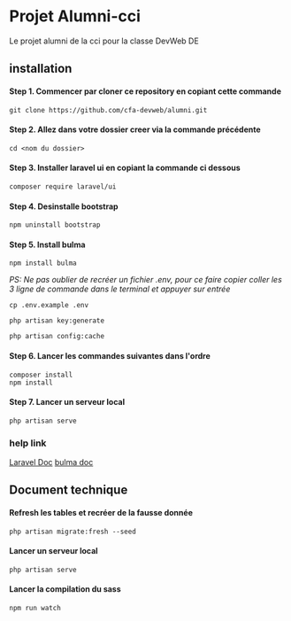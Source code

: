 # Projet Alumni-cci

<p>Le projet alumni de la cci pour la classe DevWeb DE</p>


## installation

#### Step 1. Commencer par cloner ce repository en copiant cette commande
`git clone https://github.com/cfa-devweb/alumni.git`

#### Step 2. Allez dans votre dossier creer via la commande précédente
`cd <nom du dossier>`

#### Step 3. Installer laravel ui en copiant la commande ci dessous
`composer require laravel/ui`

#### Step 4. Desinstalle bootstrap
`npm uninstall bootstrap`

#### Step 5. Install bulma

`npm install bulma` 

*PS: Ne pas oublier de recréer un fichier .env, pour ce faire copier coller les 3 ligne de commande dans le terminal et appuyer sur entrée*

```
cp .env.example .env

php artisan key:generate

php artisan config:cache
```

#### Step 6. Lancer les commandes suivantes dans l'ordre

`composer install`  
`npm install`

#### Step 7. Lancer un serveur local

`php artisan serve`

### help link

[Laravel Doc](https://laravel.com/)
[bulma doc](https://bulma.io/)


## Document technique

#### Refresh les tables et recréer de la fausse donnée
`php artisan migrate:fresh --seed`

#### Lancer un serveur local

`php artisan serve`

#### Lancer la compilation du sass

`npm run watch`


